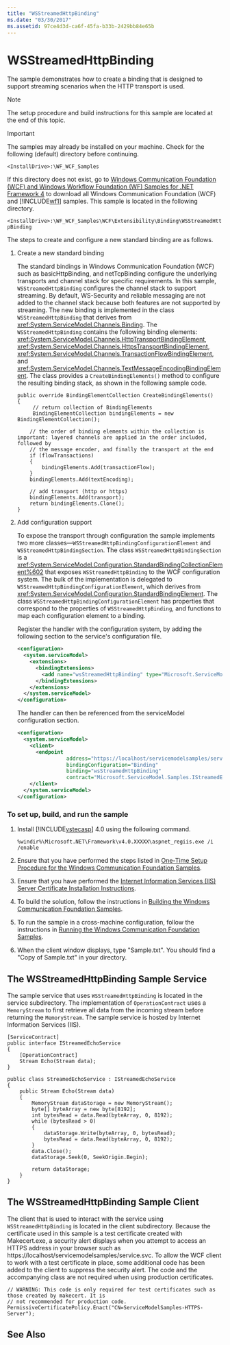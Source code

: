 ```yaml
---
title: "WSStreamedHttpBinding"
ms.date: "03/30/2017"
ms.assetid: 97ce4d3d-ca6f-45fa-b33b-2429bb84e65b
---
```

# WSStreamedHttpBinding
The sample demonstrates how to create a binding that is designed to support streaming scenarios when the HTTP transport is used.  
  
> [!NOTE]
>  The setup procedure and build instructions for this sample are located at the end of this topic.  
  
> [!IMPORTANT]
>  The samples may already be installed on your machine. Check for the following (default) directory before continuing.  
>   
>  `<InstallDrive>:\WF_WCF_Samples`  
>   
>  If this directory does not exist, go to [Windows Communication Foundation (WCF) and Windows Workflow Foundation (WF) Samples for .NET Framework 4](http://go.microsoft.com/fwlink/?LinkId=150780) to download all Windows Communication Foundation (WCF) and [!INCLUDE[wf1](../../../../includes/wf1-md.md)] samples. This sample is located in the following directory.  
>   
>  `<InstallDrive>:\WF_WCF_Samples\WCF\Extensibility\Binding\WSStreamedHttpBinding`  
  
 The steps to create and configure a new standard binding are as follows.  
  
1.  Create a new standard binding  
  
     The standard bindings in Windows Communication Foundation (WCF) such as basicHttpBinding, and netTcpBinding configure the underlying transports and channel stack for specific requirements. In this sample, `WSStreamedHttpBinding` configures the channel stack to support streaming. By default, WS-Security and reliable messaging are not added to the channel stack because both features are not supported by streaming. The new binding is implemented in the class `WSStreamedHttpBinding` that derives from <xref:System.ServiceModel.Channels.Binding>. The `WSStreamedHttpBinding` contains the following binding elements: <xref:System.ServiceModel.Channels.HttpTransportBindingElement>, <xref:System.ServiceModel.Channels.HttpsTransportBindingElement>, <xref:System.ServiceModel.Channels.TransactionFlowBindingElement>, and <xref:System.ServiceModel.Channels.TextMessageEncodingBindingElement>. The class provides a `CreateBindingElements()` method to configure the resulting binding stack, as shown in the following sample code.  
  
    ```  
    public override BindingElementCollection CreateBindingElements()  
    {  
         // return collection of BindingElements  
         BindingElementCollection bindingElements = new BindingElementCollection();  
  
        // the order of binding elements within the collection is important: layered channels are applied in the order included, followed by  
        // the message encoder, and finally the transport at the end  
        if (flowTransactions)  
        {  
            bindingElements.Add(transactionFlow);  
        }  
        bindingElements.Add(textEncoding);  
  
        // add transport (http or https)  
        bindingElements.Add(transport);  
        return bindingElements.Clone();  
    }  
    ```  
  
2.  Add configuration support  
  
     To expose the transport through configuration the sample implements two more classes—`WSStreamedHttpBindingConfigurationElement` and `WSStreamedHttpBindingSection`. The class `WSStreamedHttpBindingSection` is a <xref:System.ServiceModel.Configuration.StandardBindingCollectionElement%602> that exposes `WSStreamedHttpBinding` to the WCF configuration system. The bulk of the implementation is delegated to `WSStreamedHttpBindingConfigurationElement`, which derives from <xref:System.ServiceModel.Configuration.StandardBindingElement>. The class `WSStreamedHttpBindingConfigurationElement` has properties that correspond to the properties of `WSStreamedHttpBinding`, and functions to map each configuration element to a binding.  
  
     Register the handler with the configuration system, by adding the following section to the service's configuration file.  
  
    ```xml  
    <configuration>  
      <system.serviceModel>  
        <extensions>  
          <bindingExtensions>  
            <add name="wsStreamedHttpBinding" type="Microsoft.ServiceModel.Samples.WSStreamedHttpBindingCollectionElement, WSStreamedHttpBinding, Version=0.0.0.0, Culture=neutral, PublicKeyToken=null" />  
          </bindingExtensions>  
        </extensions>  
      </system.serviceModel>  
    </configuration>  
    ```  
  
     The handler can then be referenced from the serviceModel configuration section.  
  
    ```xml  
    <configuration>  
      <system.serviceModel>  
        <client>  
          <endpoint  
                    address="https://localhost/servicemodelsamples/service.svc"  
                    bindingConfiguration="Binding"  
                    binding="wsStreamedHttpBinding"  
                    contract="Microsoft.ServiceModel.Samples.IStreamedEchoService"/>  
        </client>  
      </system.serviceModel>  
    </configuration>  
    ```  
  
### To set up, build, and run the sample  
  
1.  Install [!INCLUDE[vstecasp](../../../../includes/vstecasp-md.md)] 4.0 using the following command.  
  
    ```  
    %windir%\Microsoft.NET\Framework\v4.0.XXXXX\aspnet_regiis.exe /i /enable  
    ```  
  
2.  Ensure that you have performed the steps listed in [One-Time Setup Procedure for the Windows Communication Foundation Samples](../../../../docs/framework/wcf/samples/one-time-setup-procedure-for-the-wcf-samples.md).  
  
3.  Ensure that you have performed the [Internet Information Services (IIS) Server Certificate Installation Instructions](../../../../docs/framework/wcf/samples/iis-server-certificate-installation-instructions.md).  
  
4.  To build the solution, follow the instructions in [Building the Windows Communication Foundation Samples](../../../../docs/framework/wcf/samples/building-the-samples.md).  
  
5.  To run the sample in a cross-machine configuration, follow the instructions in [Running the Windows Communication Foundation Samples](../../../../docs/framework/wcf/samples/running-the-samples.md).  
  
6.  When the client window displays, type "Sample.txt". You should find a "Copy of Sample.txt" in your directory.  
  
## The WSStreamedHttpBinding Sample Service  
 The sample service that uses `WSStreamedHttpBinding` is located in the service subdirectory. The implementation of `OperationContract` uses a `MemoryStream` to first retrieve all data from the incoming stream before returning the `MemoryStream`. The sample service is hosted by Internet Information Services (IIS).  
  
```  
[ServiceContract]  
public interface IStreamedEchoService  
{  
    [OperationContract]  
    Stream Echo(Stream data);  
}  
  
public class StreamedEchoService : IStreamedEchoService  
{  
    public Stream Echo(Stream data)  
    {  
        MemoryStream dataStorage = new MemoryStream();  
        byte[] byteArray = new byte[8192];  
        int bytesRead = data.Read(byteArray, 0, 8192);  
        while (bytesRead > 0)  
        {  
            dataStorage.Write(byteArray, 0, bytesRead);  
            bytesRead = data.Read(byteArray, 0, 8192);  
        }  
        data.Close();  
        dataStorage.Seek(0, SeekOrigin.Begin);  
  
        return dataStorage;  
    }  
}  
```  
  
## The WSStreamedHttpBinding Sample Client  
 The client that is used to interact with the service using `WSStreamedHttpBinding` is located in the client subdirectory. Because the certificate used in this sample is a test certificate created with Makecert.exe, a security alert displays when you attempt to access an HTTPS address in your browser such as https://localhost/servicemodelsamples/service.svc. To allow the WCF client to work with a test certificate in place, some additional code has been added to the client to suppress the security alert. The code and the accompanying class are not required when using production certificates.  
  
```  
// WARNING: This code is only required for test certificates such as those created by makecert. It is   
// not recommended for production code.  
PermissiveCertificatePolicy.Enact("CN=ServiceModelSamples-HTTPS-Server");  
```  
  
## See Also
